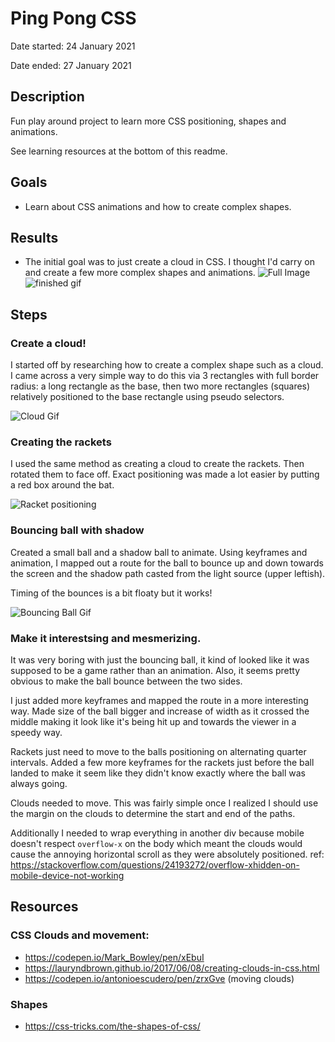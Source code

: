 # Ping Pong CSS
Date started: 24 January 2021

Date ended: 27 January 2021

## Description
Fun play around project to learn more CSS positioning, shapes and animations. 

See learning resources at the bottom of this readme.

## Goals
* Learn about CSS animations and how to create complex shapes.

## Results
* The initial goal was to just create a cloud in CSS. I thought I'd carry on and create a few more complex shapes and animations.
![Full Image](https://user-images.githubusercontent.com/15721687/105628045-9601cf00-5e8e-11eb-9ad9-2c437eb89c7b.png)
![finished gif](https://user-images.githubusercontent.com/15721687/106345344-96252300-6303-11eb-9ce2-3ce6b6e5fd74.gif)
## Steps

### Create a cloud!

I started off by researching how to create a complex shape such as a cloud. I came across a very simple way to do this via 3 rectangles with full border radius: a long rectangle as the base, then two more rectangles (squares) relatively positioned to the base rectangle using pseudo selectors. 

![Cloud Gif](https://user-images.githubusercontent.com/15721687/105627436-1a525300-5e8b-11eb-8738-ef970cbc99d7.gif)

### Creating the rackets

I used the same method as creating a cloud to create the rackets. Then rotated them to face off. Exact positioning was made a lot easier by putting a red box around the bat.

![Racket positioning](https://user-images.githubusercontent.com/15721687/105627896-9057b980-5e8d-11eb-9162-41d9b23adfe1.png)

### Bouncing ball with shadow

Created a small ball and a shadow ball to animate. Using keyframes and animation, I mapped out a route for the ball to bounce up and down towards the screen and the shadow path casted from the light source (upper leftish). 

Timing of the bounces is a bit floaty but it works! 

![Bouncing Ball Gif](https://user-images.githubusercontent.com/15721687/105627970-1e33a480-5e8e-11eb-8f5b-564f8b20333b.gif)

### Make it interestsing and mesmerizing.

It was very boring with just the bouncing ball, it kind of looked like it was supposed to be a game rather than an animation. Also, it seems pretty obvious to make the ball bounce between the two sides. 

I just added more keyframes and mapped the route in a more interesting way. Made size of the ball bigger and increase of width as it crossed the middle making it look like it's being hit up and towards the viewer in a speedy way.

Rackets just need to move to the balls positioning on alternating quarter intervals. Added a few more keyframes for the rackets just before the ball landed to make it seem like they didn't know exactly where the ball was always going. 

Clouds needed to move. This was fairly simple once I realized I should use the margin on the clouds to determine the start and end of the paths. 

Additionally I needed to wrap everything in another div because mobile doesn't respect `overflow-x` on the body which meant the clouds would cause the annoying horizontal scroll as they were absolutely positioned. ref: https://stackoverflow.com/questions/24193272/overflow-xhidden-on-mobile-device-not-working

## Resources
### CSS Clouds and movement:
* https://codepen.io/Mark_Bowley/pen/xEbuI
* https://lauryndbrown.github.io/2017/06/08/creating-clouds-in-css.html
* https://codepen.io/antonioescudero/pen/zrxGve (moving clouds)

### Shapes
* https://css-tricks.com/the-shapes-of-css/
